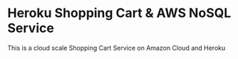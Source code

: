 # Heroku Shopping Cart & AWS NoSQL Service

This is a cloud scale Shopping Cart Service on Amazon Cloud and Heroku


